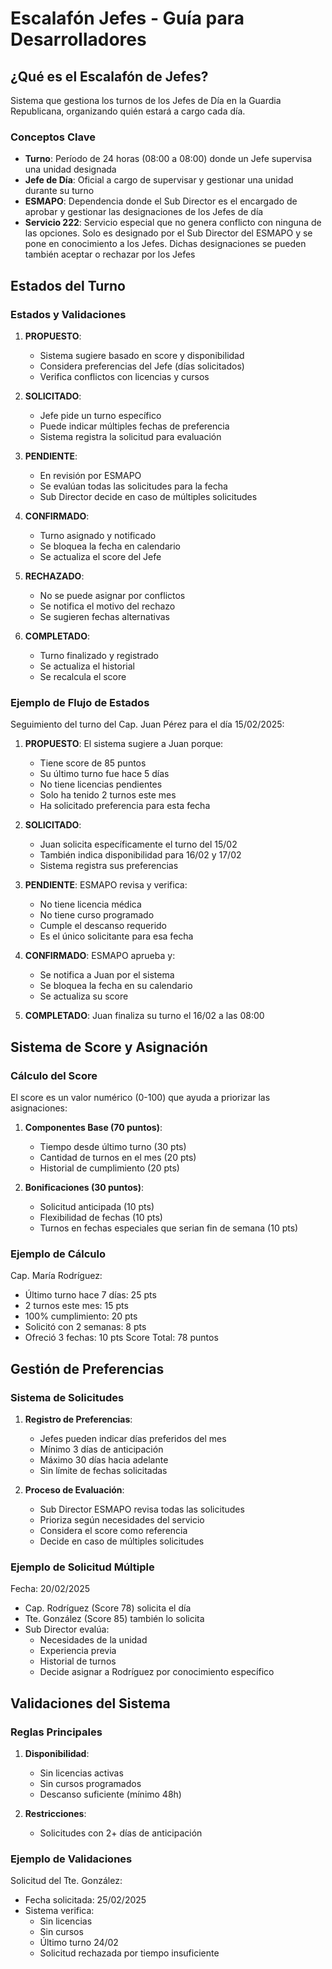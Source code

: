# Escalafón Jefes - Guía para Desarrolladores

## ¿Qué es el Escalafón de Jefes?
Sistema que gestiona los turnos de los Jefes de Día en la Guardia Republicana, organizando quién estará a cargo cada día.

### Conceptos Clave
- **Turno**: Período de 24 horas (08:00 a 08:00) donde un Jefe supervisa una unidad designada
- **Jefe de Día**: Oficial a cargo de supervisar y gestionar una unidad durante su turno
- **ESMAPO**: Dependencia donde el Sub Director es el encargado de aprobar y gestionar las designaciones de los Jefes de día
- **Servicio 222**: Servicio especial que no genera conflicto con ninguna de las opciones. Solo es designado por el Sub Director del ESMAPO y se pone en conocimiento a los Jefes. Dichas designaciones se pueden también aceptar o rechazar por los Jefes

## Estados del Turno

### Estados y Validaciones
1. **PROPUESTO**: 
   - Sistema sugiere basado en score y disponibilidad
   - Considera preferencias del Jefe (días solicitados)
   - Verifica conflictos con licencias y cursos

2. **SOLICITADO**: 
   - Jefe pide un turno específico
   - Puede indicar múltiples fechas de preferencia
   - Sistema registra la solicitud para evaluación

3. **PENDIENTE**: 
   - En revisión por ESMAPO
   - Se evalúan todas las solicitudes para la fecha
   - Sub Director decide en caso de múltiples solicitudes

4. **CONFIRMADO**: 
   - Turno asignado y notificado
   - Se bloquea la fecha en calendario
   - Se actualiza el score del Jefe

5. **RECHAZADO**: 
   - No se puede asignar por conflictos
   - Se notifica el motivo del rechazo
   - Se sugieren fechas alternativas

6. **COMPLETADO**: 
   - Turno finalizado y registrado
   - Se actualiza el historial
   - Se recalcula el score

### Ejemplo de Flujo de Estados
Seguimiento del turno del Cap. Juan Pérez para el día 15/02/2025:

1. **PROPUESTO**: El sistema sugiere a Juan porque:
   - Tiene score de 85 puntos
   - Su último turno fue hace 5 días
   - No tiene licencias pendientes
   - Solo ha tenido 2 turnos este mes
   - Ha solicitado preferencia para esta fecha

2. **SOLICITADO**: 
   - Juan solicita específicamente el turno del 15/02
   - También indica disponibilidad para 16/02 y 17/02
   - Sistema registra sus preferencias

3. **PENDIENTE**: ESMAPO revisa y verifica:
   - No tiene licencia médica 
   - No tiene curso programado 
   - Cumple el descanso requerido 
   - Es el único solicitante para esa fecha 

4. **CONFIRMADO**: ESMAPO aprueba y:
   - Se notifica a Juan por el sistema
   - Se bloquea la fecha en su calendario
   - Se actualiza su score

5. **COMPLETADO**: Juan finaliza su turno el 16/02 a las 08:00

## Sistema de Score y Asignación

### Cálculo del Score
El score es un valor numérico (0-100) que ayuda a priorizar las asignaciones:

1. **Componentes Base (70 puntos)**:
   - Tiempo desde último turno (30 pts)
   - Cantidad de turnos en el mes (20 pts)
   - Historial de cumplimiento (20 pts)

2. **Bonificaciones (30 puntos)**:
   - Solicitud anticipada (10 pts)
   - Flexibilidad de fechas (10 pts)
   - Turnos en fechas especiales que serian fin de semana (10 pts)

### Ejemplo de Cálculo
Cap. María Rodríguez:
- Último turno hace 7 días: 25 pts
- 2 turnos este mes: 15 pts
- 100% cumplimiento: 20 pts
- Solicitó con 2 semanas: 8 pts
- Ofreció 3 fechas: 10 pts
Score Total: 78 puntos

## Gestión de Preferencias

### Sistema de Solicitudes
1. **Registro de Preferencias**:
   - Jefes pueden indicar días preferidos del mes
   - Mínimo 3 días de anticipación
   - Máximo 30 días hacia adelante
   - Sin límite de fechas solicitadas

2. **Proceso de Evaluación**:
   - Sub Director ESMAPO revisa todas las solicitudes
   - Prioriza según necesidades del servicio
   - Considera el score como referencia
   - Decide en caso de múltiples solicitudes

### Ejemplo de Solicitud Múltiple
Fecha: 20/02/2025
- Cap. Rodríguez (Score 78) solicita el día
- Tte. González (Score 85) también lo solicita
- Sub Director evalúa:
  * Necesidades de la unidad
  * Experiencia previa
  * Historial de turnos
  * Decide asignar a Rodríguez por conocimiento específico

## Validaciones del Sistema

### Reglas Principales
1. **Disponibilidad**:
   - Sin licencias activas
   - Sin cursos programados
   - Descanso suficiente (mínimo 48h)

2. **Restricciones**:
   - Solicitudes con 2+ días de anticipación

### Ejemplo de Validaciones
Solicitud del Tte. González:
- Fecha solicitada: 25/02/2025
- Sistema verifica:
  * Sin licencias 
  * Sin cursos 
  * Último turno 24/02 
  * Solicitud rechazada por tiempo insuficiente

